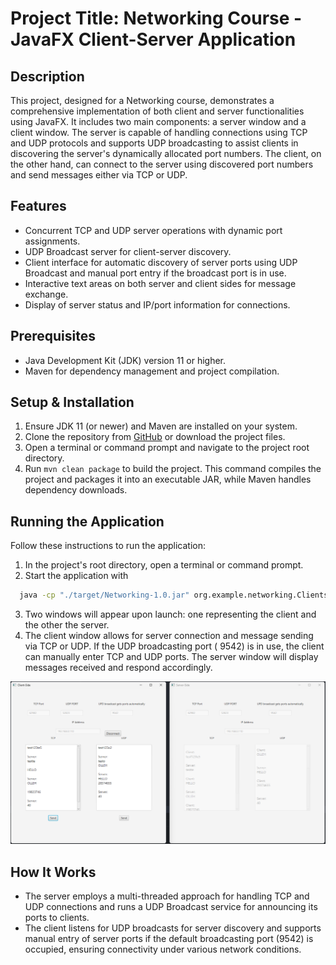 # Project Title: Networking Course - JavaFX Client-Server Application

## Description

This project, designed for a Networking course, demonstrates a comprehensive implementation of both client and server
functionalities using JavaFX. It includes two main components: a server window and a client window. The server is
capable of handling connections using TCP and UDP protocols and supports UDP broadcasting to assist clients in
discovering the server's dynamically allocated port numbers. The client, on the other hand, can connect to the server
using discovered port numbers and send messages either via TCP or UDP.

## Features

- Concurrent TCP and UDP server operations with dynamic port assignments.
- UDP Broadcast server for client-server discovery.
- Client interface for automatic discovery of server ports using UDP Broadcast and manual port entry if the broadcast
  port is in use.
- Interactive text areas on both server and client sides for message exchange.
- Display of server status and IP/port information for connections.

## Prerequisites

- Java Development Kit (JDK) version 11 or higher.
- Maven for dependency management and project compilation.

## Setup & Installation

1. Ensure JDK 11 (or newer) and Maven are installed on your system.
2. Clone the repository from [GitHub](https://github.com/amrkurdi12027757/NetworkingHW.git) or download the project
   files.
3. Open a terminal or command prompt and navigate to the project root directory.
4. Run `mvn clean package` to build the project. This command compiles the project and packages it into an executable
   JAR, while Maven handles dependency downloads.

## Running the Application

Follow these instructions to run the application:

1. In the project's root directory, open a terminal or command prompt.
2. Start the application with

```bash
  java -cp "./target/Networking-1.0.jar" org.example.networking.ClientsServers
  ```

3. Two windows will appear upon launch: one representing the client and the other the server.
4. The client window allows for server connection and message sending via TCP or UDP. If the UDP broadcasting port (
   9542) is in use, the client can manually enter TCP and UDP ports. The server window will display messages received
   and respond accordingly.

![alt text](https://github.com/amrkurdi12027757/NetworkingHW/blob/master/img.png?raw=true)

## How It Works

- The server employs a multi-threaded approach for handling TCP and UDP connections and runs a UDP Broadcast service for
  announcing its ports to clients.
- The client listens for UDP broadcasts for server discovery and supports manual entry of server ports if the default
  broadcasting port (9542) is occupied, ensuring connectivity under various network conditions.